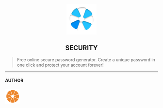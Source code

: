 <p align="center">
	<a href="https://security.mandarify.org">
		<img width="100" src="https://raw.githubusercontent.com/mandarify/mandarify-org-security/refs/heads/main/security/public/logo/logo.svg" alt="Mandarify Security Logo."/>
	</a>
</p>
<h2 align="center"><strong>SECURITY</strong></h2>


> Free online secure password generator.
> Create a unique password in one click and protect your account forever!

---

#### AUTHOR

<p align="left">
	<a href="https://github.com/mandarify">
		<img width="50" src="https://raw.githubusercontent.com/mandarify/mandarify/refs/heads/main/src/logo/logo_bg_transparent.svg" alt="Mandarify Production."/>
	</a>
</p>
